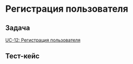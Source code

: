 # Регистрация пользователя

## Задача

[UC-12: Регистрация пользователя](../requirements.md#_19)

## Тест-кейс